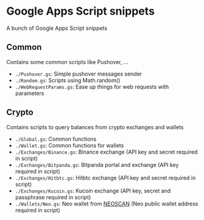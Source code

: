 # Google Apps Script snippets
A bunch of Google Apps Script snippets

## Common
Contains some common scripts like Pushover, ...
 * `./Pushover.gs`: Simple pushover messages sender
 * `./Random.gs`: Scripts using Math.random()
 * `./WebRequestParams.gs`: Ease up things for web requests with parameters

## Crypto
Contains scripts to query balances from crypto exchanges and wallets
 * `./Global.gs`: Common functions
 * `./Wallet.gs`: Common functions for wallets
 * `./Exchanges/Binance.gs`: Binance exchange (API key and secret required in script)
 * `./Exchanges/Bitpanda.gs`: Bitpanda portal and exchange (API key required in script)
 * `./Exchanges/Hitbtc.gs`: Hitbtc exchange (API key and secret required in script)
 * `./Exchanges/Kucoin.gs`: Kucoin exchange (API key, secret and passphrase required in script)
 * `./Wallets/Neo.gs`: Neo wallet from [NEOSCAN](https://neoscan.io/) (Neo public wallet address required in script)
